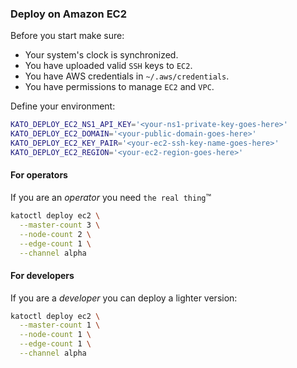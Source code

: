 ### Deploy on Amazon EC2

Before you start make sure:
- Your system's clock is synchronized.
- You have uploaded valid `SSH` keys to `EC2`.
- You have AWS credentials in `~/.aws/credentials`.
- You have permissions to manage `EC2` and `VPC`.

Define your environment:
```bash
KATO_DEPLOY_EC2_NS1_API_KEY='<your-ns1-private-key-goes-here>'
KATO_DEPLOY_EC2_DOMAIN='<your-public-domain-goes-here>'
KATO_DEPLOY_EC2_KEY_PAIR='<your-ec2-ssh-key-name-goes-here>'
KATO_DEPLOY_EC2_REGION='<your-ec2-region-goes-here>'
```

#### For operators
If you are an *operator* you need `the real thing`&trade;
```bash
katoctl deploy ec2 \
  --master-count 3 \
  --node-count 2 \
  --edge-count 1 \
  --channel alpha
```

#### For developers
If you are a *developer* you can deploy a lighter version:
```bash
katoctl deploy ec2 \
  --master-count 1 \
  --node-count 1 \
  --edge-count 1 \
  --channel alpha
```
